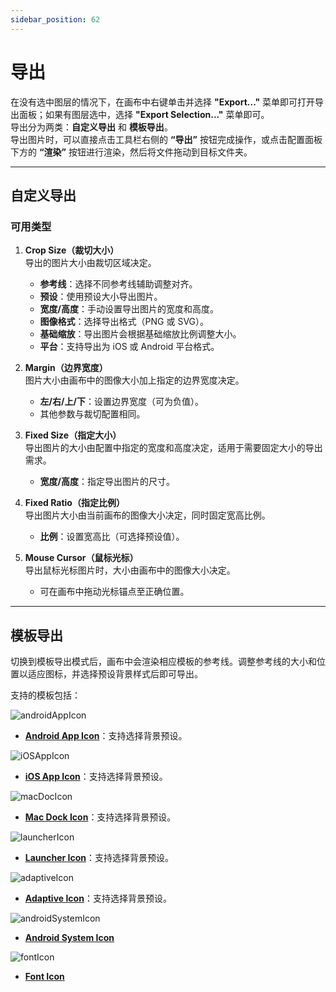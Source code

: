 ```yaml
---
sidebar_position: 62
---
```


# 导出

在没有选中图层的情况下，在画布中右键单击并选择 **"Export..."** 菜单即可打开导出面板；如果有图层选中，选择 **"Export Selection..."** 菜单即可。  
导出分为两类：**自定义导出** 和 **模板导出**。  
导出图片时，可以直接点击工具栏右侧的 **“导出”** 按钮完成操作，或点击配置面板下方的 **“渲染”** 按钮进行渲染，然后将文件拖动到目标文件夹。

---

## 自定义导出

### 可用类型

1. **Crop Size（裁切大小）**  
   导出的图片大小由裁切区域决定。  
   - **参考线**：选择不同参考线辅助调整对齐。
   - **预设**：使用预设大小导出图片。
   - **宽度/高度**：手动设置导出图片的宽度和高度。
   - **图像格式**：选择导出格式（PNG 或 SVG）。
   - **基础缩放**：导出图片会根据基础缩放比例调整大小。
   - **平台**：支持导出为 iOS 或 Android 平台格式。

2. **Margin（边界宽度）**  
   图片大小由画布中的图像大小加上指定的边界宽度决定。
   - **左/右/上/下**：设置边界宽度（可为负值）。
   - 其他参数与裁切配置相同。

3. **Fixed Size（指定大小）**  
   导出图片的大小由配置中指定的宽度和高度决定，适用于需要固定大小的导出需求。
   - **宽度/高度**：指定导出图片的尺寸。

4. **Fixed Ratio（指定比例）**  
   导出图片大小由当前画布的图像大小决定，同时固定宽高比例。
   - **比例**：设置宽高比（可选择预设值）。

5. **Mouse Cursor（鼠标光标）**  
   导出鼠标光标图片时，大小由画布中的图像大小决定。  
   - 可在画布中拖动光标锚点至正确位置。

---

## 模板导出

切换到模板导出模式后，画布中会渲染相应模板的参考线。调整参考线的大小和位置以适应图标，并选择预设背景样式后即可导出。  

支持的模板包括：  

![androidAppIcon](./img/exporting/androidAppIcon.png)

- **[Android App Icon](https://developer.android.com/distribute/google-play/resources/icon-design-specifications?hl=zh-cn)**：支持选择背景预设。

![iOSAppIcon](./img/exporting/iOSAppIcon.png)

- **[iOS App Icon](https://developer.apple.com/design/human-interface-guidelines/app-icons)**：支持选择背景预设。

![macDocIcon](./img/exporting/macDocIcon.png)

- **[Mac Dock Icon](https://developer.apple.com/news/?id=5i6jlf4d)**：支持选择背景预设。

![launcherIcon](./img/exporting/launcherIcon.png)

- **[Launcher Icon](https://m2.material.io/design/iconography/product-icons.html#grid-and-keyline-shapes)**：支持选择背景预设。

![adaptiveIcon](./img/exporting/adaptiveIcon.png)

- **[Adaptive Icon](https://medium.com/google-design/designing-adaptive-icons-515af294c783)**：支持选择背景预设。

![androidSystemIcon](./img/exporting/androidSystemIcon.png)

- **[Android System Icon](https://m2.material.io/design/iconography/system-icons.html#design-principles)**  

![fontIcon](./img/exporting/fontIcon.png)

- **[Font Icon](https://fontawesome.com/v5/docs/web/use-kits/icon-design-guidelines)**  
